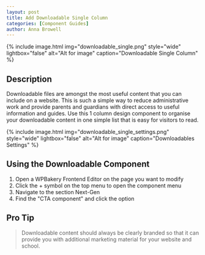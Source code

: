 ```yaml
---
layout: post
title: Add Downloadable Single Column
categories: [Component Guides]
author: Anna Browell
---
```

{% include image.html img="downloadable_single.png" style="wide" lightbox="false" alt="Alt for image" caption="Downloadable Single Column" %}


## Description

Downloadable files are amongst the most useful content that you can include on a website. This is such a simple way to reduce administrative work and provide parents and guardians with direct access to useful information and guides. Use this 1 column design component to organise your downloadable content in one simple list that is easy for visitors to read.

{% include image.html img="downloadable_single_settings.png" style="wide" lightbox="false" alt="Alt for image" caption="Downloadables Settings" %}


## Using the Downloadable Component


1. Open a WPBakery Frontend Editor on the page you want to modify
2. Click the + symbol on the top menu to open the component menu
3. Navigate to the section Next-Gen
4. Find the "CTA component" and click the option


## Pro Tip
> Downloadable content should always be clearly branded so that it can provide you with additional marketing material for your website and school.
